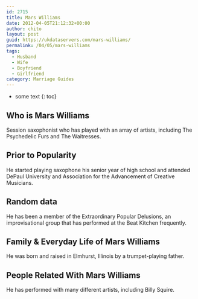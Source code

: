 ```yaml
---
id: 2715
title: Mars Williams
date: 2012-04-05T21:12:32+00:00
author: chito
layout: post
guid: https://ukdataservers.com/mars-williams/
permalink: /04/05/mars-williams
tags:
  - Husband
  - Wife
  - Boyfriend
  - Girlfriend
category: Marriage Guides
---
```


* some text
{: toc}
          
          
## Who is  Mars Williams
                  
                  
                  
Session saxophonist who has played with an array of artists, including The Psychedelic Furs and The Waitresses.
                  
                
                
                
## Prior to Popularity 
                  
                  
                  
He started playing saxophone his senior year of high school and attended DePaul University and Association for the Advancement of Creative Musicians.
                  
                
                
                
## Random data 
                  
                  
                  
He has been a member of the Extraordinary Popular Delusions, an improvisational group that has performed at the Beat Kitchen frequently.
                  
                
                
                
## Family & Everyday Life of Mars Williams
                  
                  
                  
He was born and raised in Elmhurst, Illinois by a trumpet-playing father.
                  
                
                
                
## People Related With  Mars Williams
                  
                  
                  
He has performed with many different artists, including Billy Squire.
                  
                
              
            
          
          
          
    
    
  
